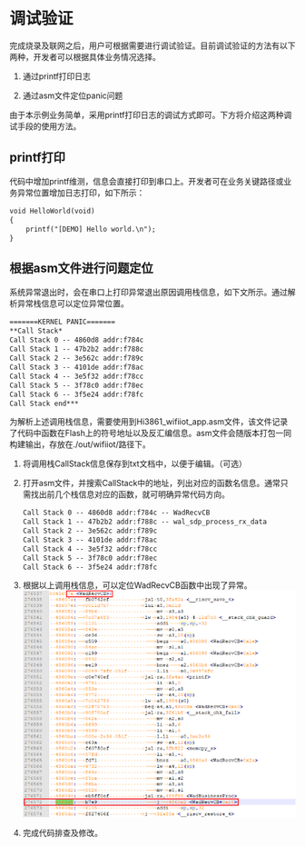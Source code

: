 # 调试验证


完成烧录及联网之后，用户可根据需要进行调试验证。目前调试验证的方法有以下两种，开发者可以根据具体业务情况选择。


1. 通过printf打印日志

2. 通过asm文件定位panic问题


由于本示例业务简单，采用printf打印日志的调试方式即可。下方将介绍这两种调试手段的使用方法。


## printf打印

代码中增加printf维测，信息会直接打印到串口上。开发者可在业务关键路径或业务异常位置增加日志打印，如下所示：

  
```
void HelloWorld(void)
{
    printf("[DEMO] Hello world.\n");
}
```


## 根据asm文件进行问题定位

  系统异常退出时，会在串口上打印异常退出原因调用栈信息，如下文所示。通过解析异常栈信息可以定位异常位置。
  
```
=======KERNEL PANIC=======
**Call Stack*
Call Stack 0 -- 4860d8 addr:f784c
Call Stack 1 -- 47b2b2 addr:f788c
Call Stack 2 -- 3e562c addr:f789c
Call Stack 3 -- 4101de addr:f78ac
Call Stack 4 -- 3e5f32 addr:f78cc
Call Stack 5 -- 3f78c0 addr:f78ec
Call Stack 6 -- 3f5e24 addr:f78fc
Call Stack end***
```

为解析上述调用栈信息，需要使用到Hi3861_wifiiot_app.asm文件，该文件记录了代码中函数在Flash上的符号地址以及反汇编信息。asm文件会随版本打包一同构建输出，存放在./out/wifiiot/路径下。

1. 将调用栈CallStack信息保存到txt文档中，以便于编辑。（可选）

2. 打开asm文件，并搜索CallStack中的地址，列出对应的函数名信息。通常只需找出前几个栈信息对应的函数，就可明确异常代码方向。
     
   ```
   Call Stack 0 -- 4860d8 addr:f784c -- WadRecvCB
   Call Stack 1 -- 47b2b2 addr:f788c -- wal_sdp_process_rx_data
   Call Stack 2 -- 3e562c addr:f789c
   Call Stack 3 -- 4101de addr:f78ac
   Call Stack 4 -- 3e5f32 addr:f78cc
   Call Stack 5 -- 3f78c0 addr:f78ec
   Call Stack 6 -- 3f5e24 addr:f78fc
   ```

3. 根据以上调用栈信息，可以定位WadRecvCB函数中出现了异常。
   ![zh-cn_image_0000001271354733](figures/zh-cn_image_0000001271354733.png)

4. 完成代码排查及修改。
